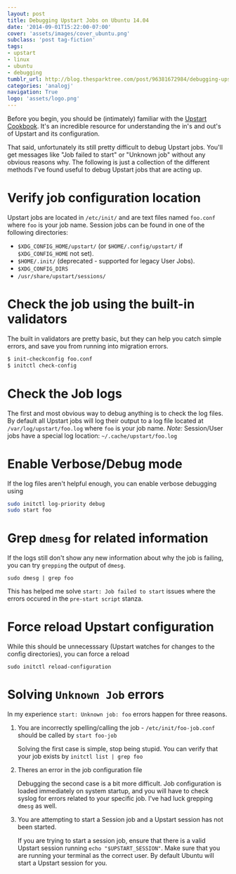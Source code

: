 ```yaml
---
layout: post
title: Debugging Upstart Jobs on Ubuntu 14.04
date: '2014-09-01T15:22:00-07:00'
cover: 'assets/images/cover_ubuntu.png'
subclass: 'post tag-fiction'
tags:
- upstart
- linux
- ubuntu
- debugging
tumblr_url: http://blog.thesparktree.com/post/96381672984/debugging-upstart-jobs-on-ubuntu-1404
categories: 'analogj'
navigation: True
logo: 'assets/logo.png'
---
```


Before you begin, you should be (intimately) familiar with the [Upstart Cookbook](http://upstart.ubuntu.com/cookbook/). It's an incredible resource for understanding the in's and out's of Upstart and its configuration.

That said, unfortunately its still pretty difficult to debug Upstart jobs. You'll get messages like "Job failed to start" or "Unknown job"  without any obvious reasons why. The following is just a collection of the different methods I've found useful to debug Upstart jobs that are acting up.

# Verify job configuration location

Upstart jobs are located in `/etc/init/` and are text files named `foo.conf` where `foo` is your job name.
Session jobs can be found in one of the following directories:

- `$XDG_CONFIG_HOME/upstart/` (or `$HOME/.config/upstart/` if `$XDG_CONFIG_HOME` not set).
- `$HOME/.init/` (deprecated - supported for legacy User Jobs).
- `$XDG_CONFIG_DIRS`
- `/usr/share/upstart/sessions/`

# Check the job using the built-in validators

The built in validators are pretty basic, but they can help you catch simple errors, and save you from running into migration errors.

```bash
$ init-checkconfig foo.conf
$ initctl check-config
```

# Check the Job logs

The first and most obvious way to debug anything is to check the log files.
By default all Upstart jobs will log their output to a log file located at `/var/log/upstart/foo.log` where `foo` is your job name.
_Note:_ Session/User jobs have a special log location: `~/.cache/upstart/foo.log`

# Enable Verbose/Debug mode

If the log files aren't helpful enough, you can enable verbose debugging using

```bash
sudo initctl log-priority debug
sudo start foo
```

# Grep `dmesg` for related information
If the logs still don't show any new information about why the job is failing, you can try `grepping` the output of `dmesg`.

    sudo dmesg | grep foo

This has helped me solve `start: Job failed to start` issues where the errors occured in the `pre-start script` stanza.

# Force reload Upstart configuration

While this should be unnecesssary (Upstart watches for changes to the config directories), you can force a reload

	sudo initctl reload-configuration

# Solving `Unknown Job` errors

In my experience `start: Unknown job: foo` errors happen for three reasons.

1. You are incorrectly spelling/calling the job  - `/etc/init/foo-job.conf` should be called by `start foo-job`

    Solving the first case is simple, stop being stupid. You can verify that your job exists by `initctl list | grep foo`

2. Theres an error in the job configuration file

    Debugging the second case is a bit more difficult. Job configuration is loaded immediately on system startup, and you will have to check syslog for errors related to your specific job. I've had luck grepping `dmesg` as well.

3. You are attempting to start a Session job and a Upstart session has not been started.

    If you are trying to start a session job, ensure that there is a valid Upstart session running `echo "$UPSTART_SESSION"`. Make sure that you are running your terminal as the correct user. By default Ubuntu will start a Upstart session for you.
